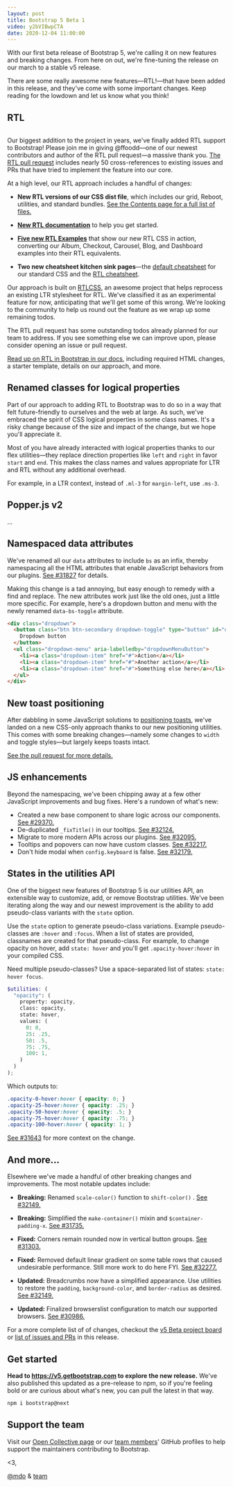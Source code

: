 ```yaml
---
layout: post
title: Bootstrap 5 Beta 1
video: y2bVIBwpCTA
date: 2020-12-04 11:00:00
---
```


With our first beta release of Bootstrap 5, we're calling it on new features and breaking changes. From here on out, we're fine-tuning the release on our march to a stable v5 release.

There are some really awesome new features—RTL!—that have been added in this release, and they've come with some important changes. Keep reading for the lowdown and let us know what you think!

## RTL

![]()

Our biggest addition to the project in years, we've finally added RTL support to Bootstrap! Please join me in giving @ffoodd—one of our newest contributors and author of the RTL pull request—a massive thank you. [The RTL pull request](https://github.com/twbs/bootstrap/pull/30980) includes nearly 50 cross-references to existing issues and PRs that have tried to implement the feature into our core.

At a high level, our RTL approach includes a handful of changes:

- **New RTL versions of our CSS dist file**, which includes our grid, Reboot, utilities, and standard bundles. [See the Contents page for a full list of files.](https://getbootstrap.com/docs/5.0/getting-started/contents/)

- **[New RTL documentation](https://getbootstrap.com/docs/5.0/getting-started/rtl/)** to help you get started.

- **[Five new RTL Examples](https://getbootstrap.com/docs/5.0/examples/#rtl)** that show our new RTL CSS in action, converting our Album, Checkout, Carousel, Blog, and Dashboard examples into their RTL equivalents.

- **Two new cheatsheet kitchen sink pages**—the [default cheatsheet](https://getbootstrap.com/docs/5.0/examples/cheatsheet/) for our standard CSS and the [RTL cheatsheet](https://getbootstrap.com/docs/5.0/examples/cheatsheet-rtl/).

Our approach is built on [RTLCSS](https://rtlcss.com), an awesome project that helps reprocess an existing LTR stylesheet for RTL. We've classified it as an experimental feature for now, anticipating that we'll get some of this wrong. We're looking to the community to help us round out the feature as we wrap up some remaining todos.

The RTL pull request has some outstanding todos already planned for our team to address. If you see something else we can improve upon, please consider opening an issue or pull request.

[Read up on RTL in Bootstrap in our docs](https://getbootstrap.com/docs/5.0/getting-started/rtl/), including required HTML changes, a starter template, details on our approach, and more.

## Renamed classes for logical properties

Part of our approach to adding RTL to Bootstrap was to do so in a way that felt future-friendly to ourselves and the web at large. As such, we've embraced the spirit of CSS logical properties in some class names. It's a risky change because of the size and impact of the change, but we hope you'll appreciate it.

Most of you have already interacted with logical properties thanks to our flex utilities—they replace direction properties like `left` and `right` in favor `start` and `end`. This makes the class names and values appropriate for LTR and RTL without any additional overhead.

For example, in a LTR context, instead of `.ml-3` for `margin-left`, use `.ms-3`.

## Popper.js v2

...

## Namespaced data attributes

We've renamed all our `data` attributes to include `bs` as an infix, thereby namespacing all the HTML attributes that enable JavaScript behaviors from our plugins. [See #31827](https://github.com/twbs/bootstrap/pull/31827) for details.

Making this change is a tad annoying, but easy enough to remedy with a find and replace. The new attributes work just like the old ones, just a little more specific. For example, here's a dropdown button and menu with the newly renamed `data-bs-toggle` attribute.


```html
<div class="dropdown">
  <button class="btn btn-secondary dropdown-toggle" type="button" id="dropdownMenuButton" data-bs-toggle="dropdown" aria-expanded="false">
    Dropdown button
  </button>
  <ul class="dropdown-menu" aria-labelledby="dropdownMenuButton">
    <li><a class="dropdown-item" href="#">Action</a></li>
    <li><a class="dropdown-item" href="#">Another action</a></li>
    <li><a class="dropdown-item" href="#">Something else here</a></li>
  </ul>
</div>
```

## New toast positioning

After dabbling in some JavaScript solutions to [positioning toasts](docs/5.0/components/toasts/#placement), we've landed on a new CSS-only approach thanks to our new positioning utilities. This comes with some breaking changes—namely some changes to `width` and toggle styles—but largely keeps toasts intact.

[See the pull request for more details.](https://github.com/twbs/bootstrap/pull/32280/)

## JS enhancements

Beyond the namespacing, we've been chipping away at a few other JavaScript improvements and bug fixes. Here's a rundown of what's new:

- Created a new base component to share logic across our components. [See #29370.](https://github.com/twbs/bootstrap/pull/29370)
- De-duplicated `_fixTitle()` in our tooltips. [See #32124.](https://github.com/twbs/bootstrap/pull/32124)
- Migrate to more modern APIs across our plugins. [See #32095.](https://github.com/twbs/bootstrap/pull/32095)
- Tooltips and popovers can now have custom classes. [See #32217.](https://github.com/twbs/bootstrap/pull/32217)
- Don't hide modal when `config.keyboard` is false. [See #32179.](https://github.com/twbs/bootstrap/pull/32179)

## States in the utilities API

One of the biggest new features of Bootstrap 5 is our utilities API, an extensible way to customize, add, or remove Bootstrap utilities. We've been iterating along the way and our newest improvement is the ability to add pseudo-class variants with the `state` option.

Use the `state` option to generate pseudo-class variations. Example pseudo-classes are `:hover` and `:focus`. When a list of states are provided, classnames are created for that pseudo-class. For example, to change opacity on hover, add `state: hover` and you'll get `.opacity-hover:hover` in your compiled CSS.

Need multiple pseudo-classes? Use a space-separated list of states: `state: hover focus`.

```scss
$utilities: (
  "opacity": (
    property: opacity,
    class: opacity,
    state: hover,
    values: (
      0: 0,
      25: .25,
      50: .5,
      75: .75,
      100: 1,
    )
  )
);
```

Which outputs to:

```css
.opacity-0-hover:hover { opacity: 0; }
.opacity-25-hover:hover { opacity: .25; }
.opacity-50-hover:hover { opacity: .5; }
.opacity-75-hover:hover { opacity: .75; }
.opacity-100-hover:hover { opacity: 1; }
```

[See #31643](https://github.com/twbs/bootstrap/pull/31643) for more context on the change.

## And more...

Elsewhere we've made a handful of other breaking changes and improvements. The most notable updates include:

- **Breaking:** Renamed  `scale-color()` function to `shift-color()` . [See #32149.](https://github.com/twbs/bootstrap/pull/32149)

- **Breaking:** Simplified the `make-container()` mixin and `$container-padding-x`. [See #31735.](https://github.com/twbs/bootstrap/pull/31735)

- **Fixed:** Corners remain rounded now in vertical button groups. [See #31303.](https://github.com/twbs/bootstrap/pull/31303)

- **Fixed:** Removed default linear gradient on some table rows that caused undesirable performance. Still more work to do here FYI. [See #32277.](https://github.com/twbs/bootstrap/pull/32277)

- **Updated:** Breadcrumbs now have a simplified appearance. Use utilities to restore the `padding`, `background-color`, and `border-radius` as desired. [See #32149.](https://github.com/twbs/bootstrap/pull/32149)

- **Updated:** Finalized browserslist configuration to match our supported browsers. [See #30986.](https://github.com/twbs/bootstrap/pull/30986)

For a more complete list of of changes, checkout the [v5 Beta project board](https://github.com/twbs/bootstrap/projects/26) or [list of issues and PRs](https://github.com/twbs/bootstrap/issues?q=is%3Aclosed+project%3Atwbs%2Fbootstrap%2F26+) in this release.

## Get started

**Head to <https://v5.getbootstrap.com> to explore the new release.** We've also published this updated as a pre-release to npm, so if you're feeling bold or are curious about what's new, you can pull the latest in that way.

```sh
npm i bootstrap@next
```

## Support the team

Visit our [Open Collective page](https://opencollective.com/bootstrap) or our [team members](https://github.com/orgs/twbs/people)' GitHub profiles to help support the maintainers contributing to Bootstrap.

<3,<br>

[@mdo](https://github.com/mdo) & [team](https://github.com/twbs)
